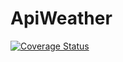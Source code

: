 # ApiWeather

[![Coverage Status](https://coveralls.io/repos/github/tiago154/api_weather/badge.svg?branch=master)](https://coveralls.io/github/tiago154/api_weather?branch=master)
